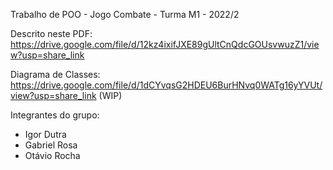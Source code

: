 Trabalho de POO - Jogo Combate - Turma M1 - 2022/2

Descrito neste PDF: https://drive.google.com/file/d/12kz4ixifJXE89gUltCnQdcGOUsvwuzZ1/view?usp=share_link

Diagrama de Classes: https://drive.google.com/file/d/1dCYvqsG2HDEU6BurHNvq0WATg16yYVUt/view?usp=share_link (WIP)

Integrantes do grupo:
 - Igor Dutra
 - Gabriel Rosa
 - Otávio Rocha